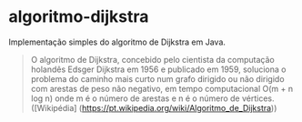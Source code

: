 # algoritmo-dijkstra
Implementação simples do algoritmo de Dijkstra em Java.

> O algoritmo de Dijkstra, concebido pelo cientista da computação holandês Edsger Dijkstra em 1956 e publicado em 1959, soluciona o problema do caminho mais curto num grafo dirigido ou não dirigido com arestas de peso não negativo, em tempo computacional O(m + n log n) onde m é o número de arestas e n é o número de vértices. ([Wikipédia] (https://pt.wikipedia.org/wiki/Algoritmo_de_Dijkstra))
